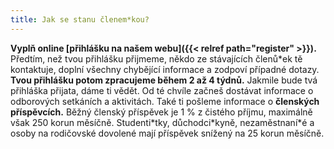 ```yaml
---
title: Jak se stanu členem*kou?
---
```

**Vyplň online [přihlášku na našem webu]({{< relref path="register" >}}).**
Předtím, než tvou přihlášku přijmeme, někdo ze stávajících členů\*ek tě kontaktuje, doplní všechny chybějící informace a zodpoví případné dotazy.
**Tvou přihlášku potom zpracujeme během 2 až 4 týdnů.**
Jakmile bude tvá přihláška přijata, dáme ti vědět. Od té chvíle začneš dostávat informace o odborových setkáních a aktivitách.
Také ti pošleme informace o **členských příspěvcích.** Běžný členský příspěvek je 1 % z čistého příjmu, maximálně však 250 korun měsíčně. Studenti\*tky,
důchodci\*kyně, nezaměstnaní\*é a osoby na rodičovské dovolené mají příspěvek snížený na 25 korun měsíčně.
